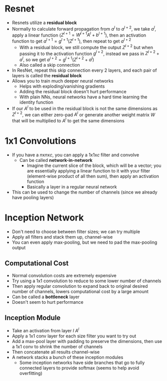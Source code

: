 # Resnet
- Resnets utilize a **residual block**
- Normally to calculate forward propagation from $a^l$ to $a^{l+2}$, we take $a^l$, apply a linear function ($Z^{l+1}=W^{l+1}A^l+b^{l+1}$), then an activation function to get $a^{l+1}=g^{l+1}(Z^{l+1})$, then repeat to get $a^{l+2}$
    - With a residual block, we still compute the output $Z^{l+2}$ but when passing it to the activation function $g^{l+2}$, instead we pass in $Z^{l+2}+a^l$, so we get $a^{l+2}=g^{l+1}(Z^{l+2}+a^l)$
    - Also called a skip connection
- In ResNet, repeat this skip connection every 2 layers, and each pair of layers is called the **residual block**
- Allows you to train much deeper neural networks
    - Helps with exploding/vanishing gradients
    - Adding the residual block doesn't hurt performance
    - With plain NNs, neural networks have a hard time learning the identity function
- If our $A^l$ to be used in the residual block is not the same dimensions as $Z^{l+2}$, we can either zero-pad $A^l$ or generate another weight matrix $W$ that will be multiplied to $A^l$ to get the same dimensions

# 1x1 Convolutions
- If you have a $n$x$n$x$c$, you can apply a $1$x$1$x$c$ filter and convolve 
    - Can be called **network-in-network** 
        - Imagine the current slice of the block, which will be a vector; you are essentially applying a linear function to it with your filter (element-wise product of all then sum), then apply an activation function
        - Basically a layer in a regular neural network
- This can be used to change the number of channels (since we already have pooling layers)

# Inception Network
- Don't need to choose between filter sizes; we can try multiple
- Apply all filters and stack them up, channel-wise
- You can even apply max-pooling, but we need to pad the max-pooling output
## Computational Cost
- Normal convolution costs are extremely expensive
- Try using a 1x1 convolution to reduce to some lower number of channels
- Then apply regular convolution to expand back to original desired number of channels, lowers computational cost by a large amount
- Can be called a **bottleneck** layer
- Doesn't seem to hurt performance
## Inception Module
- Take an activation from layer $l$ $A^l$
- Apply a 1x1 conv layer for each size filter you want to try out
- Add a max-pool layer with padding to preserve the dimensions, then use a 1x1 conv to shrink the number of channels
- Then concatenate all results channel-wise
- A network stacks a bunch of these inception modules
    - Some inception networks have side branches that go to fully connected layers to provide softmax (seems to help avoid overfitting)